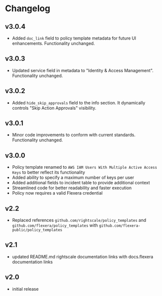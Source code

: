 # Changelog

## v3.0.4

- Added `doc_link` field to policy template metadata for future UI enhancements. Functionality unchanged.

## v3.0.3

- Updated service field in metadata to "Identity & Access Management". Functionality unchanged.

## v3.0.2

- Added `hide_skip_approvals` field to the info section. It dynamically controls "Skip Action Approvals" visibility.

## v3.0.1

- Minor code improvements to conform with current standards. Functionality unchanged.

## v3.0.0

- Policy template renamed to `AWS IAM Users With Multiple Active Access Keys` to better reflect its functionality
- Added ability to specify a maximum number of keys per user
- Added additional fields to incident table to provide additional context
- Streamlined code for better readability and faster execution
- Policy now requires a valid Flexera credential

## v2.2

- Replaced references `github.com/rightscale/policy_templates` and `github.com/flexera/policy_templates` with `github.com/flexera-public/policy_templates`

## v2.1

- updated README.md rightscale documentation links with docs.flexera documentation links

## v2.0

- initial release
